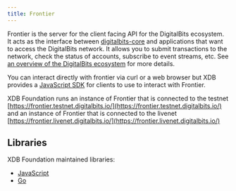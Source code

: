 ```yaml
---
title: Frontier
---
```

Frontier is the server for the client facing API for the DigitalBits ecosystem.  It acts as the interface between [digitalbits-core](https://developers.digitalbits.io/software/#digitalbits-core) and applications that want to access the DigitalBits network. It allows you to submit transactions to the network, check the status of accounts, subscribe to event streams, etc. See [an overview of the DigitalBits ecosystem](https://developers.digitalbits.io/guides/get-started/index.html) for more details.

You can interact directly with frontier via curl or a web browser but XDB provides a [JavaScript SDK](https://developers.digitalbits.io/js-digitalbits-sdk/reference/index.html) for clients to use to interact with Frontier.

XDB Foundation runs an instance of Frontier that is connected to the testnet [https://frontier.testnet.digitalbits.io/](https://frontier.testnet.digitalbits.io/) and an instance of Frontier that is connected to the livenet [https://frontier.livenet.digitalbits.io/](https://frontier.livenet.digitalbits.io/)

## Libraries

XDB Foundation maintained libraries:

- [JavaScript](https://github.com/xdbfoundation/js-digitalbits-sdk)
- [Go](https://github.com/xdbfoundation/go/tree/master/clients/frontierclient)